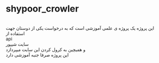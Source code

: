 # shypoor_crowler
<br>این پروژه یک پروژه ی علمی آموزشی است 
که به درخواست یکی از دوستان جهت استفاده از<br> 
api <br>
سایت شیپور<br> 
و همیچین به کرول کردن این سایت میپردازد<br> 
این پروژه صرفا جنبه آموزشی دارد<br> 
